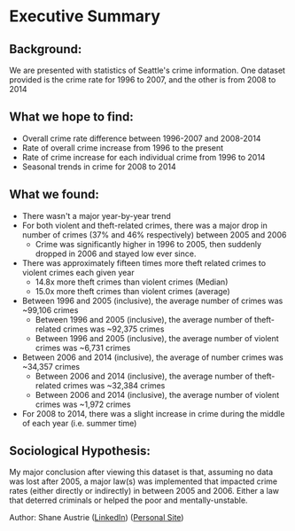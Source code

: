 # Executive Summary
## Background:
We are presented with statistics of Seattle's crime information. One dataset provided is the crime rate for 1996 to 2007, and the other is from 2008 to 2014
## What we hope to find:
* Overall crime rate difference between 1996-2007 and 2008-2014
* Rate of overall crime increase from 1996 to the present
* Rate of crime increase for each individual crime from 1996 to 2014
* Seasonal trends in crime for 2008 to 2014
## What we found:
* There wasn't a major year-by-year trend
* For both violent and theft-related crimes, there was a major drop in number of crimes (37% and 46% respectively) between 2005 and 2006
    * Crime was significantly higher in 1996 to 2005, then suddenly dropped in 2006 and stayed low ever since.
* There was approximately fifteen times more theft related crimes to violent crimes each given year
    * 14.8x more theft crimes than violent crimes (Median)
    * 15.0x more theft crimes than violent crimes (average)
* Between 1996 and 2005 (inclusive), the average number of crimes was ~99,106 crimes
    * Between 1996 and 2005 (inclusive), the average number of theft-related crimes was ~92,375 crimes
    * Between 1996 and 2005 (inclusive), the average number of violent crimes was ~6,731 crimes
* Between 2006 and 2014 (inclusive), the average of number crimes was ~34,357 crimes
    * Between 2006 and 2014 (inclusive), the average number of theft-related crimes was ~32,384 crimes
    * Between 2006 and 2014 (inclusive), the average number of violent crimes was ~1,972 crimes
* For 2008 to 2014, there was a slight increase in crime during the middle of each year (i.e. summer time)
## Sociological Hypothesis:
My major conclusion after viewing this dataset is that, assuming no data was lost after 2005, a major law(s) was implemented that impacted crime rates (either directly or indirectly) in between 2005 and 2006. Either a law that deterred criminals or helped the poor and mentally-unstable.

Author: Shane Austrie ([LinkedIn](https://www.linkedin.com/in/shaneaustrie)) ([Personal Site](http://www.shaneaustrie.com))
